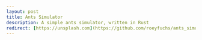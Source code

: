```yaml
---
layout: post
title: Ants Simulator
description: A simple ants simulator, written in Rust
redirect: [https://unsplash.com](https://github.com/roeyfuchs/ants_simulator)
---
```

